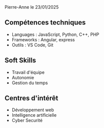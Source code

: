 Pierre-Anne le 23/01/2025

## Compétences techniques

- Languages : JavaScript, Python, C++, PHP
- Frameworks : Angular, express
- Outils : VS Code, Git

## Soft Skills

- Travail d'équipe
- Autonomie
- Gestion du temps

## Centres d'intérêt

- Développement web
- Intelligence artificielle
- Cyber Securité

